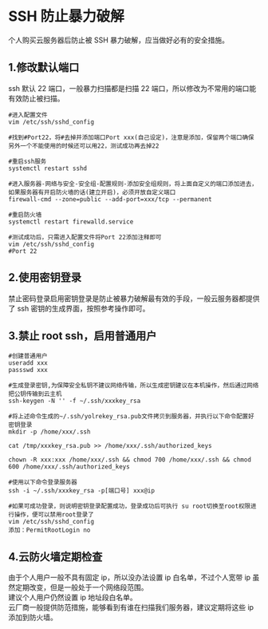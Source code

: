 # SSH 防止暴力破解

个人购买云服务器后防止被 SSH 暴力破解，应当做好必有的安全措施。

## 1.修改默认端口

ssh 默认 22 端口，一般暴力扫描都是扫描 22 端口，所以修改为不常用的端口能有效防止被扫描。

```shell
#进入配置文件
vim /etc/ssh/sshd_config

#找到#Port22，将#去掉并添加端口Port xxx(自己设定)，注意是添加，保留两个端口确保另外一个不能使用的时候还可以用22，测试成功再去掉22

#重启ssh服务
systemctl restart sshd

#进入服务器-网络与安全-安全组-配置规则-添加安全组规则，将上面自定义的端口添加进去，如果服务器有开启防火墙的话(建立开启)，必须开放自定义端口
firewall-cmd --zone=public --add-port=xxx/tcp --permanent

#重启防火墙
systemctl restart firewalld.service

#测试成功后，只需进入配置文件将Port 22添加注释即可
vim /etc/ssh/sshd_config
#Port 22
```

## 2.使用密钥登录

禁止密码登录启用密钥登录是防止被暴力破解最有效的手段，一般云服务器都提供了 ssh 密钥的生成界面，按照参考操作即可。

## 3.禁止 root ssh，启用普通用户

```shell
#创建普通用户
useradd xxx
passswd xxx

#生成登录密钥,为保障安全私钥不建议网络传输，所以生成密钥建议在本机操作，然后通过网络把公钥传输到云主机
ssh-keygen -N '' -f ~/.ssh/xxxkey_rsa

#将上述命令生成的~/.ssh/yolrekey_rsa.pub文件拷贝到服务器，并执行以下命令配置好密钥登录
mkdir -p /home/xxx/.ssh

cat /tmp/xxxkey_rsa.pub >> /home/xxx/.ssh/authorized_keys

chown -R xxx:xxx /home/xxx/.ssh && chmod 700 /home/xxx/.ssh && chmod 600 /home/xxx/.ssh/authorized_keys

#使用以下命令登录服务器
ssh -i ~/.ssh/xxxkey_rsa -p[端口号] xxx@ip

#如果可成功登录，则说明密钥登录配置成功，登录成功后可执行 su root切换至root权限进行操作，便可以禁用root登录了
vim /etc/ssh/sshd_config
添加：PermitRootLogin no
```

## 4.云防火墙定期检查

由于个人用户一般不具有固定 ip，所以没办法设置 ip 白名单，不过个人宽带 ip 虽然定期改变，但是一般处于一个网络段范围。  
建议个人用户仍然设置 ip 地址段白名单。  
云厂商一般提供防范措施，能够看到有谁在扫描我们服务器，建议定期将这些 ip 添加到防火墙。
